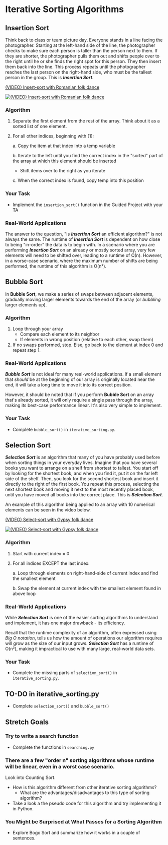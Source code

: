 # Iterative Sorting Algorithms

## Insertion Sort

Think back to class or team picture day. Everyone stands in a line facing the photographer. Starting at the left-hand side of the line, the photographer checks to make sure each person is taller than the person next to them. If they are shorter, the photographer pulls them out and shifts people over to the right until he or she finds the right spot for this person. They then insert them back into the line. This process repeats until the photographer reaches the last person on the right-hand side, who must be the tallest person in the group. This is **_Insertion Sort_**.

[(VIDEO) Insert-sort with Romanian folk dance](https://www.youtube.com/watch?v=ROalU379l3U)

[![(VIDEO) Insert-sort with Romanian folk dance](https://i.ytimg.com/vi/ROalU379l3U/hqdefault.jpg)](https://www.youtube.com/watch?v=ROalU379l3U)

### Algorithm

1. Separate the first element from the rest of the array. Think about it as a sorted list of one element.

2. For all other indices, beginning with [1]:

   a. Copy the item at that index into a temp variable

   b. Iterate to the left until you find the correct index in the "sorted" part of the array at which this element should be inserted

   - Shift items over to the right as you iterate

   c. When the correct index is found, copy temp into this position

### Your Task

- Implement the `insertion_sort()` function in the Guided Project with your TA

### Real-World Applications

The answer to the question, "Is **_Insertion Sort_** an efficient algorithm?" is not always the same. The runtime of **_Insertion Sort_** is dependent on how close to being "in-order" the data is to begin with. In a scenario where you are performing **_Insertion Sort_** on an already or mostly sorted array, very few elements will need to be shifted over, leading to a runtime of Ω(n). However, in a worse-case scenario, where the maximum number of shifts are being performed, the runtime of this algorithm is O(n²).

## Bubble Sort

In **Bubble Sort**, we make a series of swaps between adjacent elements, gradually moving larger elements towards the end of the array (or _bubbling_ larger elements up).

### Algorithm

1. Loop through your array
   - Compare each element to its neighbor
   - If elements in wrong position (relative to each other, swap them)
2. If no swaps performed, stop. Else, go back to the element at index 0 and repeat step 1.

### Real-World Applications

**_Bubble Sort_** is not ideal for many real-world applications. If a small element that _should_ be at the beginning of our array is originally located near the end, it will take a long time to move it into its correct position.

However, it should be noted that if you perform **Bubble Sort** on an array that's already sorted, it will only require a single pass through the array, making its best-case performance linear. It's also very simple to implement.

### Your Task

- Complete `bubble_sort()` in `iterative_sorting.py`.

## Selection Sort

**_Selection Sort_** is an algorithm that many of you have probably used before when sorting things in your everyday lives. Imagine that you have several books you want to arrange on a shelf from shortest to tallest. You start off by looking for the shortest book, and when you find it, put it on the far left side of the shelf. Then, you look for the second shortest book and insert it directly to the right of the first book. You repeat this process, selecting the next shortest book and moving it next to the most recently placed book, until you have moved all books into the correct place. This is **_Selection Sort_**.

An example of this algorithm being applied to an array with 10 numerical elements can be seen in the video below.

[(VIDEO) Select-sort with Gypsy folk dance](https://www.youtube.com/watch?v=Ns4TPTC8whw)

[![(VIDEO) Select-sort with Gypsy folk dance](https://i.ytimg.com/vi/Ns4TPTC8whw/hqdefault.jpg)](https://www.youtube.com/watch?v=Ns4TPTC8whw)

### Algorithm

1. Start with current index = 0

2. For all indices EXCEPT the last index:

   a. Loop through elements on right-hand-side
   of current index and find the smallest element

   b. Swap the element at current index with the
   smallest element found in above loop

### Real-World Applications

While **_Selection Sort_** is one of the easier sorting algorithms to understand and implement, it has one major drawback - its efficiency.

Recall that the runtime complexity of an algorithm, often expressed using _Big O notation_, tells us how the amount of operations our algorithm requires will grow as the size of our input grows. **_Selection Sort_** has a runtime of O(n²), making it impractical to use with many large, real-world data sets.

### Your Task

- Complete the missing parts of `selection_sort()` in `iterative_sorting.py`.

## TO-DO in iterative_sorting.py

- Complete `selection_sort()` and `bubble_sort()`

## Stretch Goals

### Try to write a search function

- Complete the functions in `searching.py`

### There are a few "order n" sorting algorithms whose runtime will be linear, even in a worst case scenario.

Look into Counting Sort.

- How is this algorithm different from other iterative sorting algorithms?
  - What are the advantages/disadvantages to this type of sorting algorithm?
- Take a look a the pseudo code for this algorithm and try implementing it in Python.

### You Might be Surprised at What Passes for a Sorting Algorithm

- Explore Bogo Sort and summarize how it works in a couple of sentences.
